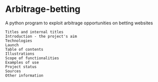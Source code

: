 # Arbitrage-betting
A python program to exploit arbitrage opportunities on betting websites


    Titles and internal titles
    Introduction - the project's aim
    Technologies
    Launch
    Table of contents
    Illustrations
    Scope of functionalities 
    Examples of use
    Project status 
    Sources
    Other information
